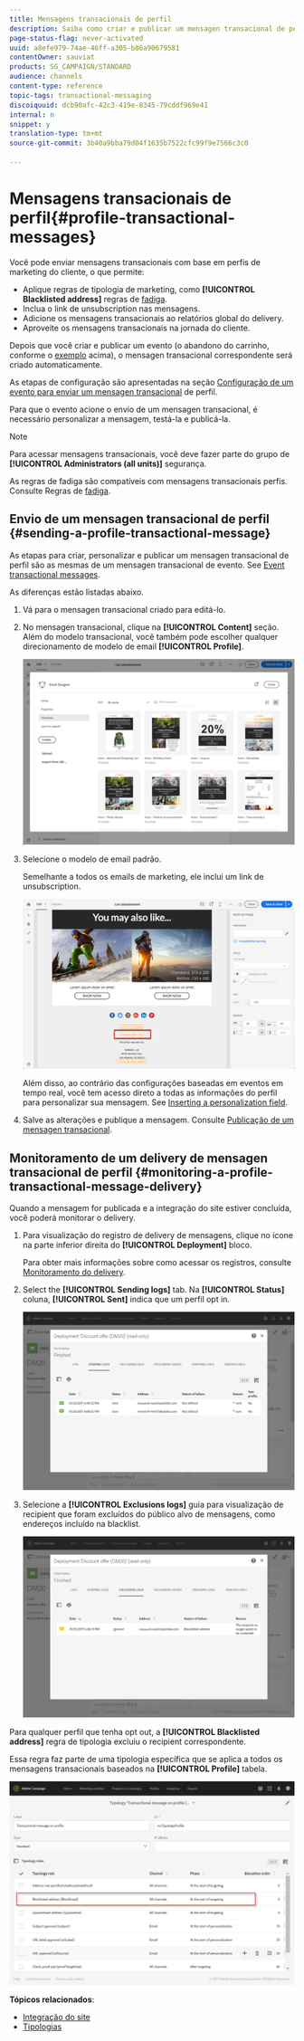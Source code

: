 ```yaml
---
title: Mensagens transacionais de perfil
description: Saiba como criar e publicar um mensagen transacional de perfil.
page-status-flag: never-activated
uuid: a8efe979-74ae-46ff-a305-b86a90679581
contentOwner: sauviat
products: SG_CAMPAIGN/STANDARD
audience: channels
content-type: reference
topic-tags: transactional-messaging
discoiquuid: dcb90afc-42c3-419e-8345-79cddf969e41
internal: n
snippet: y
translation-type: tm+mt
source-git-commit: 3b40a9bba79d04f1635b7522cfc99f9e7566c3c0

---
```



# Mensagens transacionais de perfil{#profile-transactional-messages}

Você pode enviar mensagens transacionais com base em perfis de marketing do cliente, o que permite:

* Aplique regras de tipologia de marketing, como **[!UICONTROL Blacklisted address]** regras de [fadiga](../../sending/using/fatigue-rules.md).
* Inclua o link de unsubscription nas mensagens.
* Adicione os mensagens transacionais ao relatórios global do delivery.
* Aproveite os mensagens transacionais na jornada do cliente.

Depois que você criar e publicar um evento (o abandono do carrinho, conforme o [exemplo](../../channels/using/about-transactional-messaging.md#transactional-messaging-operating-principle) acima), o mensagen transacional correspondente será criado automaticamente.

As etapas de configuração são apresentadas na seção [Configuração de um evento para enviar um mensagen transacional](../../administration/using/configuring-transactional-messaging.md#use-case--configuring-an-event-to-send-a-transactional-message) de perfil.

Para que o evento acione o envio de um mensagen transacional, é necessário personalizar a mensagem, testá-la e publicá-la.

>[!NOTE]
>
>Para acessar mensagens transacionais, você deve fazer parte do grupo de **[!UICONTROL Administrators (all units)]** segurança.
>
>As regras de fadiga são compatíveis com mensagens transacionais perfis. Consulte Regras de [fadiga](../../sending/using/fatigue-rules.md).

## Envio de um mensagen transacional de perfil {#sending-a-profile-transactional-message}

As etapas para criar, personalizar e publicar um mensagen transacional de perfil são as mesmas de um mensagen transacional de evento. See [Event transactional messages](../../channels/using/event-transactional-messages.md).

As diferenças estão listadas abaixo.

1. Vá para o mensagen transacional criado para editá-lo.
1. No mensagen transacional, clique na **[!UICONTROL Content]** seção. Além do modelo transacional, você também pode escolher qualquer direcionamento de modelo de email **[!UICONTROL Profile]**.

   ![](assets/message-center_marketing_templates.png)

1. Selecione o modelo de email padrão.

   Semelhante a todos os emails de marketing, ele inclui um link de unsubscription.

   ![](assets/message-center_marketing_perso_unsubscription.png)

   Além disso, ao contrário das configurações baseadas em eventos em tempo real, você tem acesso direto a todas as informações do perfil para personalizar sua mensagem. See [Inserting a personalization field](../../designing/using/personalization.md#inserting-a-personalization-field).

1. Salve as alterações e publique a mensagem. Consulte [Publicação de um mensagen transacional](../../channels/using/event-transactional-messages.md#publishing-a-transactional-message).

## Monitoramento de um delivery de mensagen transacional de perfil {#monitoring-a-profile-transactional-message-delivery}

Quando a mensagem for publicada e a integração do site estiver concluída, você poderá monitorar o delivery.

1. Para visualização do registro de delivery de mensagens, clique no ícone na parte inferior direita do **[!UICONTROL Deployment]** bloco.

   Para obter mais informações sobre como acessar os registros, consulte [Monitoramento do delivery](../../sending/using/monitoring-a-delivery.md).

1. Select the **[!UICONTROL Sending logs]** tab. Na **[!UICONTROL Status]** coluna, **[!UICONTROL Sent]** indica que um perfil opt in.

   ![](assets/message-center_marketing_sending_logs.png)

1. Selecione a **[!UICONTROL Exclusions logs]** guia para visualização de recipient que foram excluídos do público alvo de mensagens, como endereços incluído na blacklist.

   ![](assets/message-center_marketing_exclusion_logs.png)

Para qualquer perfil que tenha opt out, a **[!UICONTROL Blacklisted address]** regra de tipologia excluiu o recipient correspondente.

Essa regra faz parte de uma tipologia específica que se aplica a todos os mensagens transacionais baseados na **[!UICONTROL Profile]** tabela.

![](assets/message-center_marketing_typology.png)

**Tópicos relacionados**:

* [Integração do site](../../administration/using/configuring-transactional-messaging.md#integrating-the-triggering-of-the-event-in-a-website)
* [Tipologias](../../sending/using/about-typology-rules.md)

